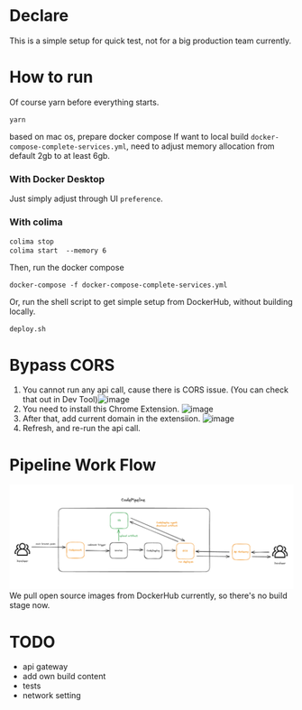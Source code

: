 # Declare
This is a simple setup for quick test, not for a big production team currently.

# How to run 
Of course yarn before everything starts.
```
yarn
```

based on mac os, prepare docker compose
If want to local build `docker-compose-complete-services.yml`, need to adjust memory allocation from default 2gb to at least 6gb.

### With Docker Desktop
Just simply adjust through UI `preference`.

### With colima
```
colima stop
colima start  --memory 6
```
Then, run the docker compose 

```
docker-compose -f docker-compose-complete-services.yml
```

Or, run the shell script to get simple setup from DockerHub, without building locally.

```
deploy.sh
```

# Bypass CORS
1. You cannot run any api call, cause there is CORS issue. (You can check that out in Dev Tool)![image](https://github.com/ShinJustinHolly3317/selfhost-hoppscotch/assets/83599048/0d5fd8de-69da-4780-afd3-d9f61d64ca17)
2. You need to install this Chrome Extension. ![image](https://github.com/ShinJustinHolly3317/selfhost-hoppscotch/assets/83599048/dba54378-7e02-4286-a2f9-c1f18c3b15aa)
3. After that, add current domain in the extensiion. ![image](https://github.com/ShinJustinHolly3317/selfhost-hoppscotch/assets/83599048/c8b494b6-cb0d-4bad-81f3-f3c9ba702c6f)
4. Refresh, and re-run the api call.



# Pipeline Work Flow
![alt text](./doc/image.png)
We pull open source images from DockerHub currently, so there's no build stage now.
# TODO
- api gateway
- add own build content
- tests
- network setting